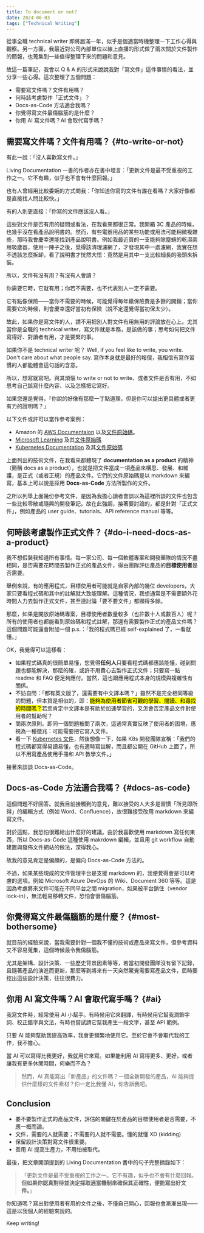```yaml
---
title: To document or not?
date: 2024-06-03
tags: ["Technical Writing"]
---
```


從事全職 technical writer 即將屆滿一年，似乎是個適當時機整理一下工作心得與觀察。另一方面，我最近對公司內部單位以線上直播的形式做了兩次關於文件製作的簡報，也蒐集到一些值得整理下來的問題和意見。

故這一篇筆記，我會以 Q & A 的形式來說說我對「寫文件」這件事情的看法，並分享一些心得。這次整理了五個問題：

- 需要寫文件嗎？文件有用嗎？
- 何時該考慮製作「正式文件」？
- Docs-as-Code 方法適合我嗎？
- 你覺得寫文件最傷腦筋的是什麼？
- 你用 AI 寫文件嗎？AI 會取代寫手嗎？

## 需要寫文件嗎？文件有用嗎？ {#to-write-or-not}

有此一說：「沒人喜歡寫文件。」

Living Documentation 一書的作者亦在書中坦言：「更新文件是最不受重視的工作之一。它不有趣，似乎也不會有什麼回報。」

也有人曾經用比較委婉的方式問我：「你知道你寫的文件有誰在看嗎？大家好像都是直接找人問比較快。」

有的人則更直接：「你寫的文件應該沒人看。」

這些對文件是否有用的疑問或看法，在我看來都很正常。我開箱 3C 產品的時候，也幾乎沒在看產品說明書的。然而，有些電器用品的某些功能或用法可能稍微複雜些，那時我會慶幸還能找到產品說明書。例如我最近買的一支能夠除塵螨的乾濕兩用吸塵器，使用一陣子之後，覺得該清理濾網了，才發現其中一處濾網，我實在想不透該怎麼拆卸，看了說明書才恍然大悟：竟然是用其中一支比較細長的吸頭來拆裝。

所以，文件有沒有用？有沒有人會讀？

你需要它時，它就有用；你若不需要，也不代表別人一定不需要。

它有點像保險——當你不需要的時候，可能覺得每年繳保險費是多餘的開銷；當你需要它的時候，則會慶幸還好當初有保險（說不定還覺得當初保太少）。

故此，如果你是寫文件的人，請不用把別人對文件有用無用的評論放在心上。尤其當你是全職的 technical writer，寫文件就是本務，是該做的事；思考如何把文件寫得好、對讀者有用，才是要緊的事。

如果你不是 technical writer 呢？ Well, if you feel like to write, you write. Don't care about what people say. 寫作本身就是最好的報償，我相信有寫作習慣的人都能體會這句話的含意。

所以，想寫就寫吧。與其煩惱 to write or not to write、或者文件是否有用，不如思考自己該寫什麼內容、以及怎樣把它寫好。

如果您還是覺得，「你說的好像有那麼一丁點道理，但是你可以提出更具體或者更有力的證明嗎？」

以下文件或許可以當作參考案例：

- Amazon 的 [AWS Documentaion](https://docs.aws.amazon.com/) 以及[文件原始碼](https://github.com/awsdocs)。
- [Microsoft Learning](http://www.microsoft.com/learning) 及其[文件原始碼](https://github.com/MicrosoftLearning)
- [Kubernetes Documentation](https://kubernetes.io/docs/) 及其[文件原始碼](https://github.com/kubernetes/kubernetes)

上面列出的技術文件，在我看來都體現了 **documentation as a product** 的精神（簡稱 docs as a product），也就是把文件當成一項產品來構思、發展、和維護，是正式（或者正規）的產品文件。它們的文件原始碼是以 markdown 來編寫，基本上可以說是採用 **Docs-as-Code** 方法所製作的文件。

之所以列舉上面幾份參考文件，是因為我擔心讀者會誤以為這裡所談的文件也包含一些比較零散或隨興的開發筆記。故在此強調，接著要討論的，都是針對「正式文件」，例如產品的 user guide、tutorials、API reference manual 等等。

## 何時該考慮製作正式文件？ {#do-i-need-docs-as-a-product}

我不想假裝我知道所有事情。每一家公司、每一個軟體專案和開發團隊的情況不盡相同，是否需要花時間去製作正式的產品文件，得由團隊評估產品的**目標使用者**是否需要。

舉例來說，有的應用程式，目標使用者可能就是自家內部的幾位 developers，大家只要看程式碼和其中的註解就大致能理解。這種情況，我想通常是不需要額外花時間人力去製作正式文件，甚至連討論「要不要文件」都顯得多餘。

那麼，如果是開放原始碼專案，目標使用者數量較多（也許數十人或數百人）呢？所有的使用者也都能看到原始碼和程式註解，那還有需要製作正式的產品文件嗎？這個問題可能還會附加一個 p.s.：「我的程式碼已經 self-explained 了，一看就懂。」

OK，我覺得可以這樣看：

- 如果程式碼真的很簡單易懂，您覺得**任何人**只要看程式碼都應該能懂，碰到問題也都能解決，那麼的確，或許不用費心去製作正式文件；只要寫一點 readme 和 FAQ 便足夠應付。當然，這也跟應用程式本身的規模與複雜性有關係。
- 不妨自問：「都有英文版了，還需要有中文譯本嗎？」雖然不是完全相同等級的問題，但本質是相似的，即：<mark>能夠為使用者節省可觀的學習、閱讀、和尋找的時間嗎？</mark>若您肯定中文譯本是有助於加速學習的，又怎會否定產品文件對使用者的幫助呢？
- 問兩次原則。即同一個問題被問了兩次，這通常真實反映了使用者的困境，應視為一種徵兆：可能需要把它寫入文件。
- 看一下 [Kubernetes 文件](ttps://kubernetes.io/docs/)，然後想像一下，如果 K8s 開發團隊宣稱：「我們的程式碼都寫得易讀易懂，也有適時寫註解，而且都公開在 GitHub 上面了，所以不用寫產品使用手冊和 API 教學文件。」

接著來談談 Docs-as-Code。

## Docs-as-Code 方法適合我嗎？ {#docs-as-code}

這個問題不好回答。就我目前接觸到的意見，難以接受的人大多是習慣「所見即所得」的編輯方式（例如 Word、Confluence），故很難接受改用 markdown 來編寫文件。

對於這點，我恐怕很難給出什麼好的建議。由於我喜歡使用 markdown 寫任何東西，所以 Docs-as-Code 這種使用 makrdown 編輯，並且用 git workflow 自動建置與發佈文件網站的做法，深得我心。

故我的意見肯定是偏頗的，是偏向 Docs-as-Code 方法的。

不過，如果某些現成的文件管理平台是支援 markdown 的，我便覺得會是可以考慮的選項。例如 Microsoft Azure DevOps 的 Wiki、Document 360 等等。這是因為考慮將來文件可能在不同平台之間 migration，如果被平台鎖住（vendor lock-in），無法輕易移轉文件，恐怕會很傷腦筋。

## 你覺得寫文件最傷腦筋的是什麼？ {#most-bothersome}

就目前的經驗來說，當我需要針對一個我不懂的技術或產品來寫文件，但參考資料又不容易蒐集，這個時候最令我傷腦筋。

尤其是架構、設計決策、一些歷史背景因素等等，若當初開發團隊沒有留下記錄，且隨著產品的演進而更新，那麼等到將來有一天突然驚覺需要寫產品文件，屆時要挖出這些設計決策，往往很費力。

## 你用 AI 寫文件嗎？AI 會取代寫手嗎？ {#ai}

我寫文件時，經常使用 AI 小幫手。有時候用它來翻譯，有時候用它幫我潤飾字詞、校正錯字與文法，有時也嘗試請它幫我產生一段文字，甚至 API 範例。

只要 AI 能夠幫助我提高效率，我會更頻繁地使用它。至於它會不會取代我的工作，我不擔心。

當 AI 可以寫得比我更好，我就用它來寫。如果能利用 AI 寫得更多、更好，或者讓我有更多休閒時間，何樂而不為？

> 然而，AI 真能寫出「新產品」的文件嗎？一個全新開發的產品，AI 能夠提供什麼樣的文件素材？你一定比我懂 AI，你告訴我吧。

## Conclusion

- 要不要製作正式的產品文件，評估的關鍵在於產品的目標使用者是否需要，不應一概而論。
- 文件，需要的人就需要；不需要的人就不需要。懂的就懂 XD (kidding)
- 保留設計決策對寫文件很重要。
- 善用 AI 提高生產力，不用怕被取代。

最後，把文章開頭提到的 Living Documentation 書中的句子完整摘錄如下：

> 「更新文件是最不受重視的工作之一。它不有趣，似乎也不會有什麼回報。**但如果你認真對待並決定採取適當機制來確保其正確性，便能寫出好文件。**」

你知道嗎？寫出對使用者有用的文件之後，不僅自己開心，回報也會漸漸出現——這是以我個人的經驗來說的。

Keep writing!
